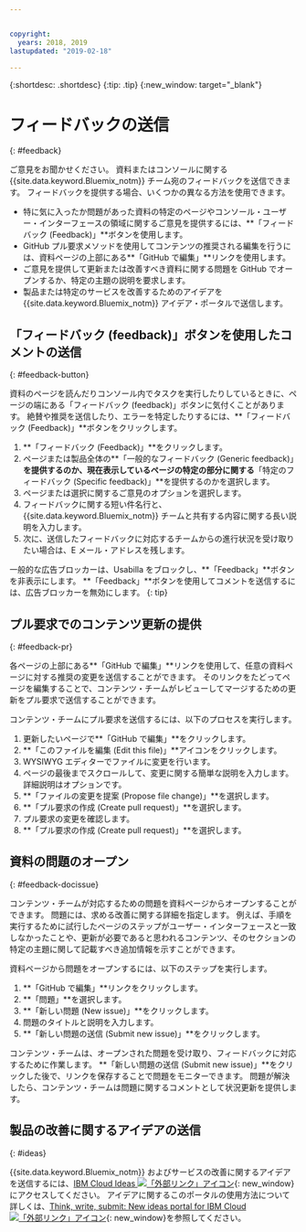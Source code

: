 ```yaml
---


copyright:
  years: 2018, 2019
lastupdated: "2019-02-18"

---
```


{:shortdesc: .shortdesc}
{:tip: .tip}
{:new_window: target="_blank"}

# フィードバックの送信
{: #feedback}

ご意見をお聞かせください。 資料またはコンソールに関する {{site.data.keyword.Bluemix_notm}} チーム宛のフィードバックを送信できます。 フィードバックを提供する場合、いくつかの異なる方法を使用できます。

* 特に気に入ったか問題があった資料の特定のページやコンソール・ユーザー・インターフェースの領域に関するご意見を提供するには、**「フィードバック (Feedback)」**ボタンを使用します。
* GitHub プル要求メソッドを使用してコンテンツの推奨される編集を行うには、資料ページの上部にある**「GitHub で編集」**リンクを使用します。
* ご意見を提供して更新または改善すべき資料に関する問題を GitHub でオープンするか、特定の主題の説明を要求します。 
* 製品または特定のサービスを改善するためのアイデアを {{site.data.keyword.Bluemix_notm}} アイデア・ポータルで送信します。

## 「フィードバック (feedback)」ボタンを使用したコメントの送信
{: #feedback-button}

資料のページを読んだりコンソール内でタスクを実行したりしているときに、ページの端にある「フィードバック (feedback)」ボタンに気付くことがあります。 絶賛や推奨を送信したり、エラーを特定したりするには、**「フィードバック (Feedback)」**ボタンをクリックします。

1. **「フィードバック (Feedback)」**をクリックします。
2. ページまたは製品全体の**「一般的なフィードバック (Generic feedback)」**を提供するのか、現在表示しているページの特定の部分に関する**「特定のフィードバック (Specific feedback)」**を提供するのかを選択します。
3. ページまたは選択に関するご意見のオプションを選択します。
4. フィードバックに関する短い件名行と、{{site.data.keyword.Bluemix_notm}} チームと共有する内容に関する長い説明を入力します。
5. 次に、送信したフィードバックに対応するチームからの進行状況を受け取りたい場合は、E メール・アドレスを残します。

一般的な広告ブロッカーは、Usabilla をブロックし、**「Feedback」**ボタンを非表示にします。 **「Feedback」**ボタンを使用してコメントを送信するには、広告ブロッカーを無効にします。
{: tip}

## プル要求でのコンテンツ更新の提供
{: #feedback-pr}

各ページの上部にある**「GitHub で編集」**リンクを使用して、任意の資料ページに対する推奨の変更を送信することができます。 そのリンクをたどってページを編集することで、コンテンツ・チームがレビューしてマージするための更新をプル要求で送信することができます。 

コンテンツ・チームにプル要求を送信するには、以下のプロセスを実行します。

1. 更新したいページで**「GitHub で編集」**をクリックします。
2. **「このファイルを編集 (Edit this file)」**アイコンをクリックします。
3. WYSIWYG エディターでファイルに変更を行います。
4. ページの最後までスクロールして、変更に関する簡単な説明を入力します。 詳細説明はオプションです。
5. **「ファイルの変更を提案 (Propose file change)」**を選択します。
6. **「プル要求の作成 (Create pull request)」**を選択します。
7. プル要求の変更を確認します。
8. **「プル要求の作成 (Create pull request)」**を選択します。 

## 資料の問題のオープン
{: #feedback-docissue}

コンテンツ・チームが対応するための問題を資料ページからオープンすることができます。 問題には、求める改善に関する詳細を指定します。 例えば、手順を実行するために試行したページのステップがユーザー・インターフェースと一致しなかったことや、更新が必要であると思われるコンテンツ、そのセクションの特定の主題に関して記載すべき追加情報を示すことができます。

資料ページから問題をオープンするには、以下のステップを実行します。

1. **「GitHub で編集」**リンクをクリックします。
2. **「問題」**を選択します。
3. **「新しい問題 (New issue)」**をクリックします。
4. 問題のタイトルと説明を入力します。
5. **「新しい問題の送信 (Submit new issue)」**をクリックします。 

コンテンツ・チームは、オープンされた問題を受け取り、フィードバックに対応するために作業します。 **「新しい問題の送信 (Submit new issue)」**をクリックした後で、リンクを保存することで問題をモニターできます。 問題が解決したら、コンテンツ・チームは問題に関するコメントとして状況更新を提供します。

## 製品の改善に関するアイデアの送信
{: #ideas}

{{site.data.keyword.Bluemix_notm}} およびサービスの改善に関するアイデアを送信するには、[IBM Cloud Ideas ![「外部リンク」アイコン](../icons/launch-glyph.svg)](https://ibmcloud.ideas.aha.io){: new_window} にアクセスしてください。 アイデアに関するこのポータルの使用方法について詳しくは、[Think, write, submit: New ideas portal for IBM Cloud ![「外部リンク」アイコン](../icons/launch-glyph.svg)](https://developer.ibm.com/bluemix/2016/10/05/think-write-submit/){: new_window}を参照してください。

